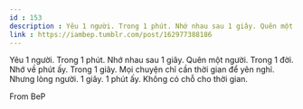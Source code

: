 ```yaml
---
id : 153
description : Yêu 1 người. Trong 1 phút. Nhớ nhau sau 1 giây. Quên một người. Trong 1 đời. Nhớ về phút ấy. Trong 1 giây. Mọi chuyện chỉ cần thời gian để yên nghỉ. Nhưng lòng người. 1 giây. 1 phút ấy. Không có chỗ cho thời gian.
link : https://iambep.tumblr.com/post/162977388186
---
```


Yêu 1 người. Trong 1 phút. Nhớ nhau sau 1 giây. Quên một người. Trong 1
đời. Nhớ về phút ấy. Trong 1 giây. Mọi chuyện chỉ cần thời gian để yên nghỉ.
Nhưng lòng người. 1 giây. 1 phút ấy. Không có chỗ cho thời gian.

From BeP